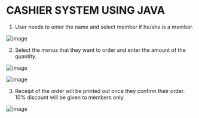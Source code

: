 # CASHIER SYSTEM USING JAVA
1) User needs to enter the name and select member if he/she is a member.

![image](https://github.com/Haaizz/CASHIER-SYSTEM-JAVA/assets/101491941/ec2d474c-21dd-47ab-9249-b0acabcdd723)

2) Select the menus that they want to order and enter the amount of the quantity.

![image](https://github.com/Haaizz/CASHIER-SYSTEM-JAVA/assets/101491941/915817fa-26ac-4a03-8515-6a2ffde84a27)

![image](https://github.com/Haaizz/CASHIER-SYSTEM-JAVA/assets/101491941/3d3b1d00-fd9f-4e88-8c43-c00cd0dcc705)

3) Receipt of the order will be printed out once they confirm their order. 10% discount will be given to members only.

![image](https://github.com/Haaizz/CASHIER-SYSTEM-JAVA/assets/101491941/0b983980-3cc2-4942-a56b-ec6bf7348034)

